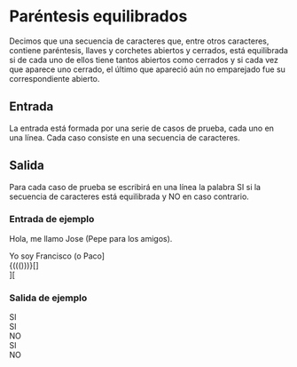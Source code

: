 # Paréntesis equilibrados

Decimos que una secuencia de caracteres que, entre otros caracteres, contiene paréntesis,
llaves y corchetes abiertos y cerrados, está equilibrada si de cada uno de ellos tiene tantos
abiertos como cerrados y si cada vez que aparece uno cerrado, el último que apareció aún
no emparejado fue su correspondiente abierto.

## Entrada

La entrada está formada por una serie de casos de prueba, cada uno en una línea. Cada
caso consiste en una secuencia de caracteres.

## Salida

Para cada caso de prueba se escribirá en una línea la palabra SI si la secuencia de caracteres está equilibrada y NO en caso contrario.

### Entrada de ejemplo

Hola, me llamo Jose (Pepe para los amigos).

Yo soy Francisco (o Paco]  
{((()))}[]  
][

### Salida de ejemplo

SI  
SI  
NO  
SI  
NO
